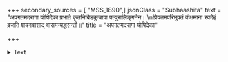 +++
secondary_sources = [ "MSS_1890",]
jsonClass = "Subhaashita"
text = "अपगतमदरागा योषिदेका प्रभाते कृतनिबिडकुचाग्रा पत्युरालिङ्गनेन।  \nप्रियतमपरिभुक्तं वीक्षमाना स्वदेहं व्रजति शयनवासाद् वासमन्यद्धसन्ती॥"
title = "अपगतमदरागा योषिदेका"

+++

<details><summary>Text</summary>

अपगतमदरागा योषिदेका प्रभाते कृतनिबिडकुचाग्रा पत्युरालिङ्गनेन।  
प्रियतमपरिभुक्तं वीक्षमाना स्वदेहं व्रजति शयनवासाद् वासमन्यद्धसन्ती॥
</details>
